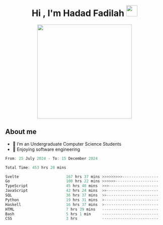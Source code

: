 <h1 align="center">Hi , I'm Hadad Fadilah <img src="https://media.giphy.com/media/hvRJCLFzcasrR4ia7z/giphy.gif" width="35"></h1>

<p align="center">
<img src="https://media.tenor.com/78dNivDemDAAAAAi/speech-bubble-venti.gif" width="300"/>    
</p>


##  About me
- 🔭 I’m an Undergraduate Computer Science Students
- 🌱 Enjoying software engineering

<!--START_SECTION:waka-->

```go
From: 25 July 2024 - To: 15 December 2024

Total Time: 453 hrs 20 mins

Svelte                     167 hrs 37 mins >>>>>>>>>----------------   36.81 %
Go                         100 hrs 22 mins >>>>>>-------------------   22.04 %
TypeScript                 45 hrs 40 mins  >>>----------------------   10.03 %
JavaScript                 42 hrs 24 mins  >>-----------------------   09.31 %
SQL                        36 hrs 37 mins  >>-----------------------   08.04 %
Python                     19 hrs 31 mins  >------------------------   04.29 %
Haskell                    16 hrs 37 mins  >------------------------   03.65 %
HTML                       7 hrs 39 mins   -------------------------   01.68 %
Bash                       5 hrs 1 min     -------------------------   01.10 %
CSS                        3 hrs           -------------------------   00.66 %
```

<!--END_SECTION:waka-->




<!--
**Fadil-Tao/Fadil-Tao** is a ✨ _special_ ✨ repository because its `README.md` (this file) appears on your GitHub profile.


